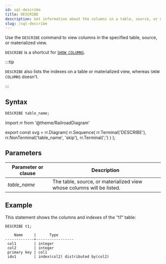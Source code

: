 ```yaml
---
id: sql-describe
title: DESCRIBE
description: Get information about the columns in a table, source, or materialized view.
slug: /sql-describe
---
```


Use the `DESCRIBE` command to view columns in the specified table, source, or materialized view.

`DESCRIBE` is a shortcut for [`SHOW COLUMNS`](sql-show-columns.md).

:::tip

`DESCRIBE` also lists the indexes on a table or materialized view, whereas `SHOW COLUMNS` doesn't.

:::


## Syntax

```sql
DESCRIBE table_name;
```



import rr from '@theme/RailroadDiagram'

export const svg = rr.Diagram(
    rr.Sequence(
        rr.Terminal('DESCRIBE'),
        rr.NonTerminal('table_name', 'skip'),
        rr.Terminal(';')
    )
);

<drawer SVG={svg} />



## Parameters
|Parameter or clause        | Description           |
|---------------------------|-----------------------|
|*table_name*               |The table, source, or materialized view whose columns will be listed.|


## Example

This statement shows the columns and indexes of the "t1" table:
```sql
DESCRIBE t1;
```
```
    Name     |      Type
-------------+-----------------
 col1        | integer
 col2        | integer
 primary key | col1
 idx1        | index(col2) distributed by(col2)
```

